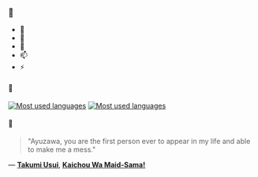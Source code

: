 ### 👋

- 🔭
- 🌱
- 💬
- 📫
- ⚡

#### 🧏

[![Most used languages](https://github-readme-stats-aynah.vercel.app/api/top-langs/?username=aynh&theme=solarized-dark&langs_count=6&layout=compact&hide_title=true)](https://github.com/anuraghazra/github-readme-stats#gh-dark-mode-only)
[![Most used languages](https://github-readme-stats-aynah.vercel.app/api/top-langs/?username=aynh&theme=solarized-light&langs_count=6&layout=compact&hide_title=true)](https://github.com/anuraghazra/github-readme-stats#gh-light-mode-only)

#### 💬

> "Ayuzawa, you are the first person ever to appear in my life and able to make me a mess."

&mdash; [**Takumi Usui**](https://myanimelist.net/character.php?q=Takumi%20Usui&cat=character), [**Kaichou Wa Maid-Sama!**](https://myanimelist.net/search/all?q=Kaichou%20Wa%20Maid-Sama!&cat=all)
